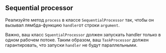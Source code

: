 ## Sequential processor

Реализуйте метод `process` в классе `SequentialProcessor` так,
чтобы он вызывал лямбда-функцию `handler`от строки `argument`.

Важно, ваш класс `SquentialProcessor` должен запускать handler только в одном рабочем потоке.
Таким образом, ваш `TaskProcessor` должен гарантировать, что запуски `handler` не будут параллельными.
